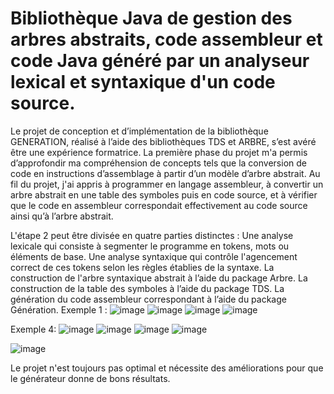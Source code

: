 # Bibliothèque Java de gestion des arbres abstraits, code assembleur et code Java généré par un analyseur lexical et syntaxique d'un code source.

Le projet de conception et d’implémentation de la bibliothèque GENERATION, réalisé à l’aide des bibliothèques TDS et ARBRE, s’est avéré être une expérience formatrice. La première phase du projet m'a permis d’approfondir ma compréhension de concepts tels que la conversion de code en instructions d’assemblage à partir d’un modèle d’arbre abstrait. Au fil du projet, j'ai appris à programmer en langage assembleur, à convertir un arbre abstrait en une table des symboles puis en code source, et à vérifier que le code en assembleur correspondait effectivement au code source ainsi qu’à l’arbre abstrait.

L'étape 2 peut être divisée en quatre parties distinctes :
Une analyse lexicale qui consiste à segmenter le programme en tokens, mots ou éléments de base.
Une analyse syntaxique qui contrôle l'agencement correct de ces tokens selon les règles établies de la syntaxe.
La construction de l'arbre syntaxique abstrait à l’aide du package Arbre.
La construction de la table des symboles à l’aide du package TDS.
La génération du code assembleur correspondant à l’aide du package Génération.
Exemple 1 : 
![image](https://github.com/user-attachments/assets/fc0dc805-2208-448d-ac3e-a8e5cf68a3c6)
![image](https://github.com/user-attachments/assets/66238325-4629-43dd-9bc2-36c8ca8b7291)
![image](https://github.com/user-attachments/assets/fd72e491-8e02-47ca-b7c2-f0936c7a6379)
![image](https://github.com/user-attachments/assets/b99a23a6-7a83-44d6-af51-6067536da433)


Exemple 4:
![image](https://github.com/user-attachments/assets/42610076-4752-46d7-81ce-7db994136fe4)
![image](https://github.com/user-attachments/assets/54e5372c-8d49-473b-b66a-4662b2d25ecc)
![image](https://github.com/user-attachments/assets/08813e8b-b83a-4d4b-bb64-416c8d7d6505)
![image](https://github.com/user-attachments/assets/9d1662c2-e21b-4377-901e-12c316d0f0c4)

![image](https://github.com/sana-rekbi/Generateur/assets/138128268/34828ea4-44aa-4f66-897f-c2ea9c43ac67)

Le projet n'est toujours pas optimal et nécessite des améliorations pour que le générateur donne de bons résultats.
